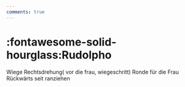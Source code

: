 ```yaml
---
comments: true
---
```

# :fontawesome-solid-hourglass:Rudolpho

Wiege Rechtsdrehung( vor die frau, wiegeschritt)
Ronde für die Frau
Rückwärts seit ranziehen
